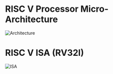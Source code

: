 # RISC V Processor Micro-Architecture
![Architecture](https://github.com/user-attachments/assets/7dd9c2f2-2a47-4d89-a4bd-4aec25788723)

# RISC V ISA (RV32I)
![ISA](https://github.com/user-attachments/assets/e6abb2b4-f845-49fa-905c-1a5fda84fd9a)
